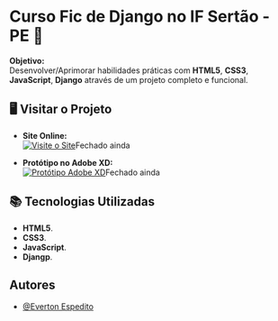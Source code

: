 
# Curso Fic de Django no IF Sertão - PE 🐍  

**Objetivo:**  
Desenvolver/Aprimorar habilidades práticas com **HTML5**, **CSS3**, **JavaScript**, **Django** através de um projeto completo e funcional.  

## 🖥️ Visitar o Projeto  
- **Site Online:**  
[![Visite o Site](https://img.shields.io/badge/Ver%20o%20Site-000?style=for-the-badge&logo=netlify&logoColor=white)](#)Fechado ainda    

- **Protótipo no Adobe XD:**  
[![Protótipo Adobe XD](https://img.shields.io/badge/Protótipo%20Adobe%20XD-000?style=for-the-badge&logo=adobe&logoColor=white)](#)Fechado ainda  

## 📚 Tecnologias Utilizadas  
- **HTML5**.  
- **CSS3**.  
- **JavaScript**.  
- **Djangp**.  

## Autores

- [@Everton Espedito](https://www.linkedin.com/in/everton-espedito-3062071a3/)
